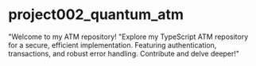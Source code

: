 # project002_quantum_atm
"Welcome to my ATM repository! "Explore my TypeScript ATM repository for a secure, efficient implementation. Featuring authentication, transactions, and robust error handling. Contribute and delve deeper!"
